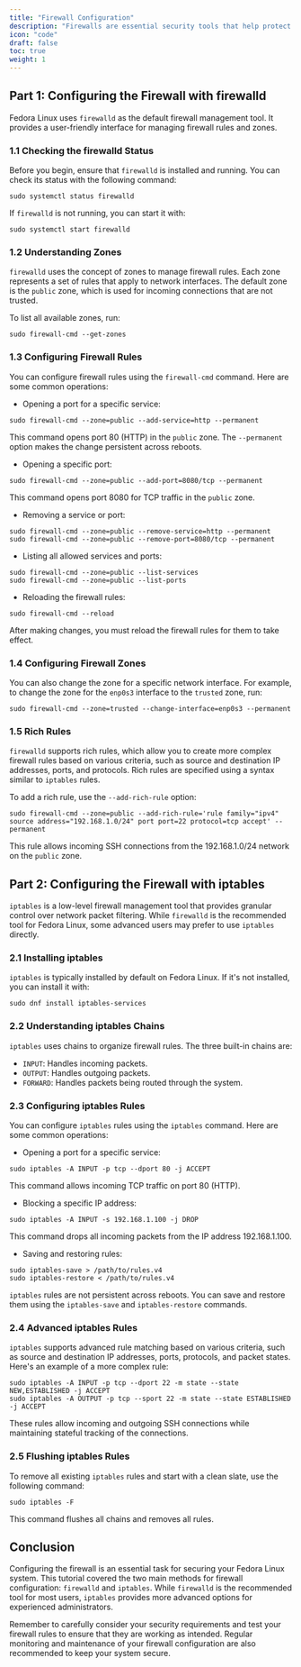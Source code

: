 ```yaml
---
title: "Firewall Configuration"
description: "Firewalls are essential security tools that help protect your system from unauthorized access and potential threats. In Fedora Linux, you have two main options for configuring the firewall: `firewalld` and `iptables`. This tutorial will guide you through the process of configuring the firewall using both methods."
icon: "code"
draft: false
toc: true
weight: 1
---
```


## Part 1: Configuring the Firewall with firewalld

Fedora Linux uses `firewalld` as the default firewall management tool. It provides a user-friendly interface for managing firewall rules and zones.

### 1.1 Checking the firewalld Status

Before you begin, ensure that `firewalld` is installed and running. You can check its status with the following command:

```
sudo systemctl status firewalld
```

If `firewalld` is not running, you can start it with:

```
sudo systemctl start firewalld
```

### 1.2 Understanding Zones

`firewalld` uses the concept of zones to manage firewall rules. Each zone represents a set of rules that apply to network interfaces. The default zone is the `public` zone, which is used for incoming connections that are not trusted.

To list all available zones, run:

```
sudo firewall-cmd --get-zones
```

### 1.3 Configuring Firewall Rules

You can configure firewall rules using the `firewall-cmd` command. Here are some common operations:

- Opening a port for a specific service:

```
sudo firewall-cmd --zone=public --add-service=http --permanent
```

This command opens port 80 (HTTP) in the `public` zone. The `--permanent` option makes the change persistent across reboots.

- Opening a specific port:

```
sudo firewall-cmd --zone=public --add-port=8080/tcp --permanent
```

This command opens port 8080 for TCP traffic in the `public` zone.

- Removing a service or port:

```
sudo firewall-cmd --zone=public --remove-service=http --permanent
sudo firewall-cmd --zone=public --remove-port=8080/tcp --permanent
```

- Listing all allowed services and ports:

```
sudo firewall-cmd --zone=public --list-services
sudo firewall-cmd --zone=public --list-ports
```

- Reloading the firewall rules:

```
sudo firewall-cmd --reload
```

After making changes, you must reload the firewall rules for them to take effect.

### 1.4 Configuring Firewall Zones

You can also change the zone for a specific network interface. For example, to change the zone for the `enp0s3` interface to the `trusted` zone, run:

```
sudo firewall-cmd --zone=trusted --change-interface=enp0s3 --permanent
```

### 1.5 Rich Rules

`firewalld` supports rich rules, which allow you to create more complex firewall rules based on various criteria, such as source and destination IP addresses, ports, and protocols. Rich rules are specified using a syntax similar to `iptables` rules.

To add a rich rule, use the `--add-rich-rule` option:

```
sudo firewall-cmd --zone=public --add-rich-rule='rule family="ipv4" source address="192.168.1.0/24" port port=22 protocol=tcp accept' --permanent
```

This rule allows incoming SSH connections from the 192.168.1.0/24 network on the `public` zone.

## Part 2: Configuring the Firewall with iptables

`iptables` is a low-level firewall management tool that provides granular control over network packet filtering. While `firewalld` is the recommended tool for Fedora Linux, some advanced users may prefer to use `iptables` directly.

### 2.1 Installing iptables

`iptables` is typically installed by default on Fedora Linux. If it's not installed, you can install it with:

```
sudo dnf install iptables-services
```

### 2.2 Understanding iptables Chains

`iptables` uses chains to organize firewall rules. The three built-in chains are:

- `INPUT`: Handles incoming packets.
- `OUTPUT`: Handles outgoing packets.
- `FORWARD`: Handles packets being routed through the system.

### 2.3 Configuring iptables Rules

You can configure `iptables` rules using the `iptables` command. Here are some common operations:

- Opening a port for a specific service:

```
sudo iptables -A INPUT -p tcp --dport 80 -j ACCEPT
```

This command allows incoming TCP traffic on port 80 (HTTP).

- Blocking a specific IP address:

```
sudo iptables -A INPUT -s 192.168.1.100 -j DROP
```

This command drops all incoming packets from the IP address 192.168.1.100.

- Saving and restoring rules:

```
sudo iptables-save > /path/to/rules.v4
sudo iptables-restore < /path/to/rules.v4
```

`iptables` rules are not persistent across reboots. You can save and restore them using the `iptables-save` and `iptables-restore` commands.

### 2.4 Advanced iptables Rules

`iptables` supports advanced rule matching based on various criteria, such as source and destination IP addresses, ports, protocols, and packet states. Here's an example of a more complex rule:

```
sudo iptables -A INPUT -p tcp --dport 22 -m state --state NEW,ESTABLISHED -j ACCEPT
sudo iptables -A OUTPUT -p tcp --sport 22 -m state --state ESTABLISHED -j ACCEPT
```

These rules allow incoming and outgoing SSH connections while maintaining stateful tracking of the connections.

### 2.5 Flushing iptables Rules

To remove all existing `iptables` rules and start with a clean slate, use the following command:

```
sudo iptables -F
```

This command flushes all chains and removes all rules.

## Conclusion

Configuring the firewall is an essential task for securing your Fedora Linux system. This tutorial covered the two main methods for firewall configuration: `firewalld` and `iptables`. While `firewalld` is the recommended tool for most users, `iptables` provides more advanced options for experienced administrators.

Remember to carefully consider your security requirements and test your firewall rules to ensure that they are working as intended. Regular monitoring and maintenance of your firewall configuration are also recommended to keep your system secure.